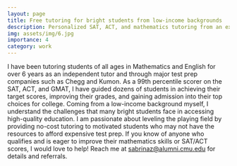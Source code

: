 ```yaml
---
layout: page
title: Free tutoring for bright students from low-income backgrounds 
description: Personalized SAT, ACT, and mathematics tutoring from an experienced, dedicated teacher
img: assets/img/6.jpg
importance: 4
category: work
---
```


I have been tutoring students of all ages in Mathematics and English for over 6 years as an independent tutor and through major test prep companies such as Chegg and Kumon. As a 99th percentile scorer on the SAT, ACT, and GMAT, I have guided dozens of students in achieving their target scores, improving their grades, and gaining admission into their top choices for college. Coming from a low-income background myself, I understand the challenges that many bright students face in accessing high-quality education. I am passionate about leveling the playing field by providing no-cost tutoring to motivated students who may not have the resources to afford expensive test prep. If you know of anyone who qualifies and is eager to improve their mathematics skills or SAT/ACT scores, I would love to help! Reach me at sabrinaz@alumni.cmu.edu for details and referrals. 

